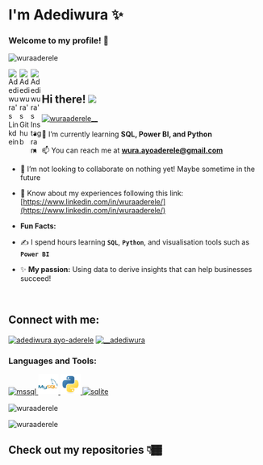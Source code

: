 <h1 align="left"> I'm Adediwura ✨</h1>
<h3 align="left"> Welcome to my profile! 🌼</h3>

<p align="left"> <img src="https://komarev.com/ghpvc/?username=wuraaderele&label=Profile%20views&color=0e75b6&style=flat" alt="wuraaderele" /> </p>

<a href="https://www.linkedin.com/in/wuraaderele/">
   <img align="left" alt="Adediwura's Linkdein" width="22px" src="https://cdn.jsdelivr.net/npm/simple-icons@v3/icons/linkedin.svg" />
</a>
<a href="https://github.com/wuraaderele">
  <img align="left" alt="Adediwura's Github" width="22px" src="https://cdn.jsdelivr.net/npm/simple-icons@v3/icons/github.svg" />
</a>
<a href="https://www.instagram.com/__adediwura/">
  <img align="left" alt="Adediwura's Instagram" width="22px" src="https://cdn.jsdelivr.net/npm/simple-icons@v3/icons/instagram.svg" />
</a>
<br />

## Hi there! <img src="https://raw.githubusercontent.com/syedareehaquasar/syedareehaquasar/master/gifs/Hi.gif" width="30px"></h2>

<p align="left"> <a href="https://twitter.com/wuraaderele__" target="blank"><img src="https://img.shields.io/twitter/follow/wuraaderele__?logo=twitter&style=for-the-badge" alt="wuraaderele__" /></a> </p>

- 🌱 I’m currently learning **SQL, Power BI, and Python**

- 📫 You can reach me at **wura.ayoaderele@gmail.com**

- 💞️ I’m not looking to collaborate on nothing yet! Maybe sometime in the future

- 📄 Know about my experiences following this link: [https://www.linkedin.com/in/wuraaderele/](https://www.linkedin.com/in/wuraaderele/)

- **Fun Facts:**
- :writing_hand: I spend hours learning **```SQL```**, **```Python```**, and visualisation tools such as **```Power BI```**
- :sparkles: **My passion:** Using data to derive insights that can help businesses succeed!

<br />

<h2 align="left">Connect with me:</h2>

<p align="left">
<a href="https://linkedin.com/in/adediwura ayo-aderele" target="blank"><img align="center" src="https://raw.githubusercontent.com/rahuldkjain/github-profile-readme-generator/master/src/images/icons/Social/linked-in-alt.svg" alt="adediwura ayo-aderele" height="30" width="40" /></a>
<a href="https://instagram.com/__adediwura" target="blank"><img align="center" src="https://raw.githubusercontent.com/rahuldkjain/github-profile-readme-generator/master/src/images/icons/Social/instagram.svg" alt="__adediwura" height="30" width="40" /></a>
</p>

<h3 align="left">Languages and Tools:</h3>
<p align="left"> <a href="https://www.microsoft.com/en-us/sql-server" target="_blank" rel="noreferrer"> <img src="https://www.svgrepo.com/show/303229/microsoft-sql-server-logo.svg" alt="mssql" width="40" height="40"/> </a> <a href="https://www.mysql.com/" target="_blank" rel="noreferrer"> <img src="https://raw.githubusercontent.com/devicons/devicon/master/icons/mysql/mysql-original-wordmark.svg" alt="mysql" width="40" height="40"/> </a> <a href="https://www.python.org" target="_blank" rel="noreferrer"> <img src="https://raw.githubusercontent.com/devicons/devicon/master/icons/python/python-original.svg" alt="python" width="40" height="40"/> </a> <a href="https://www.sqlite.org/" target="_blank" rel="noreferrer"> <img src="https://www.vectorlogo.zone/logos/sqlite/sqlite-icon.svg" alt="sqlite" width="40" height="40"/> </a> </p>

<p><img align="center" src="https://github-readme-stats.vercel.app/api/top-langs?username=wuraaderele&show_icons=true&locale=en&layout=compact" alt="wuraaderele" /></p>

<p><img align="center" src="https://github-readme-streak-stats.herokuapp.com/?user=wuraaderele&" alt="wuraaderele" /></p>

## Check out my repositories 👇🏾 </h2>

<!---
WuraAderele/WuraAderele is a ✨ special ✨ repository because its `README.md` (this file) appears on your GitHub profile.
You can click the Preview link to take a look at your changes.
--->

